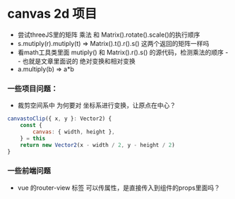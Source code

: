 # canvas 2d 项目
- 尝试threeJS里的矩阵 乘法  和 Matrix().rotate().scale()的执行顺序
- s.mutiply(r).mutiply(t) => Matrix().t().r().s()  这两个返回的矩阵一样吗
- 看math工具类里面  mutiply() 和 Matrix().r().s() 的源代码，检测乘法的顺序 -- 也就是文章里面说的 绝对变换和相对变换
- a.multiply(b)  => a*b 

### 一些项目问题：
* 裁剪空间系中 为何要对 坐标系进行变换，让原点在中心？
```javascript
canvastoClip({ x, y }: Vector2) {
    const {
        canvas: { width, height },
    } = this
    return new Vector2(x - width / 2, y - height / 2)
}
```

### 一些前端问题
* vue 的router-view 标签  可以传属性，是直接传入到组件的props里面吗？